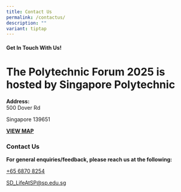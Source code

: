 ```yaml
---
title: Contact Us
permalink: /contactus/
description: ""
variant: tiptap
---
```

<h4><strong>Get In Touch With Us!</strong></h4>
<h1><strong>The Polytechnic Forum 2025 is hosted by Singapore Polytechnic</strong></h1>
<p></p>
<p><strong>Address:<br></strong>500 Dover Rd</p>
<p>Singapore 139651</p>
<p><strong><a href="https://www.google.com/maps/place/Singapore+Polytechnic+Convention+Centre/@1.3097757,103.7749746,17z/data=!4m14!1m7!3m6!1s0x31da1a602ff17c15:0xa9545dd23993859e!2sSingapore+Polytechnic!8m2!3d1.3097757!4d103.7775495!16zL20vMDZ2dmxf!3m5!1s0x31da1a61b280c03f:0xfaa789dd7be67eab!8m2!3d1.311146!4d103.7777985!16s%2Fg%2F1tj47_sr?entry=ttu&amp;g_ep=EgoyMDI1MDcxNi4wIKXMDSoASAFQAw%3D%3D" rel="noopener noreferrer nofollow" target="_blank">VIEW MAP</a></strong>
</p>
<h3><strong>Contact Us</strong></h3>
<p><strong>For general enquiries/feedback, please reach us at the following:</strong>
</p>
<p></p>
<p><a href="tel:+6568708254" rel="noopener noreferrer nofollow" target="_blank"><u>+65 6870 8254</u></a>
</p>
<p><a href="tel:+6568708254" rel="noopener noreferrer nofollow" target="_blank"><u>SD_LifeAtSP@sp.edu.sg</u></a>
</p>